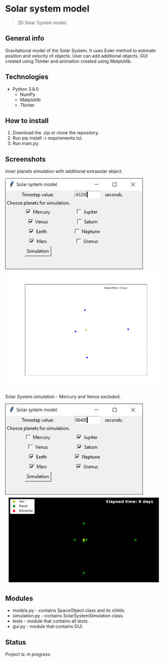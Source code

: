 # Solar system model
> 2D Solar System model.

## General info
Gravitational model of the Solar System. It uses Euler method to estimate position and velocity of objects.
User can add additional objects. GUI created using Tkinter and animation created using Matplotlib.

## Technologies
* Python 3.8.0
    * NumPy
	* Matplotlib
    * Tkinter

## How to install
1. Download the .zip or clone the repository. 
2. Run pip install -r requirements.txt.
3. Run main.py.
	
## Screenshots
Inner planets simulation with additional extrasolar object.

![Menu](./img/menu1.PNG)
![calendar](/img/simulation1.gif)

Solar System simulation - Mercury and Venus excluded. 

![Menu](./img/menu2.PNG)
![calendar](/img/simulation2.gif)

## Modules
* models.py - contains SpaceObject class and its childs.
* simulation.py - contains SolarSystemSimulation class.
* tests - module that contains all tests.
* gui.py - module that contains GUI.

## Status
Project is: _in progress_
